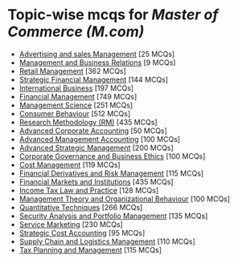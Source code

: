 # Topic-wise mcqs for *Master of Commerce (M.com)*

- [Advertising and sales Management](https://mcqmate.com/topic/advertising-and-sales-management) [25 MCQs]
- [Management and Business Relations](https://mcqmate.com/topic/management-and-business-relations) [9 MCQs]
- [Retail Management](https://mcqmate.com/topic/retail-management) [362 MCQs]
- [Strategic Financial Management](https://mcqmate.com/topic/strategic-financial-management) [144 MCQs]
- [International Business](https://mcqmate.com/topic/international-business) [197 MCQs]
- [Financial Management](https://mcqmate.com/topic/financial-management) [749 MCQs]
- [Management Science](https://mcqmate.com/topic/management-science) [251 MCQs]
- [Consumer Behaviour](https://mcqmate.com/topic/consumer-behaviour) [512 MCQs]
- [Research Methodology \(RM\)](https://mcqmate.com/topic/research-methodology) [435 MCQs]
- [Advanced Corporate Accounting](https://mcqmate.com/topic/advanced-corporate-accounting) [50 MCQs]
- [Advanced Management Accounting](https://mcqmate.com/topic/advanced-management-accounting) [100 MCQs]
- [Advanced Strategic Management](https://mcqmate.com/topic/advanced-strategic-management) [200 MCQs]
- [Corporate Governance and Business Ethics](https://mcqmate.com/topic/corporate-governance-and-business-ethics) [100 MCQs]
- [Cost Management](https://mcqmate.com/topic/cost-management) [119 MCQs]
- [Financial Derivatives and Risk Management](https://mcqmate.com/topic/financial-derivatives-and-risk-management) [115 MCQs]
- [Financial Markets and Institutions](https://mcqmate.com/topic/financial-markets-and-institutions) [435 MCQs]
- [Income Tax Law and Practice](https://mcqmate.com/topic/income-tax-law-and-practice) [128 MCQs]
- [Management Theory and Organizational Behaviour](https://mcqmate.com/topic/management-theory-and-organizational-behaviour) [100 MCQs]
- [Quantitative Techniques](https://mcqmate.com/topic/quantitative-techniques) [266 MCQs]
- [Security Analysis and Portfolio Management](https://mcqmate.com/topic/security-analysis-and-portfolio-management) [135 MCQs]
- [Service Marketing](https://mcqmate.com/topic/service-marketing) [230 MCQs]
- [Strategic Cost Accounting](https://mcqmate.com/topic/strategic-cost-accounting) [95 MCQs]
- [Supply Chain and Logistics Management](https://mcqmate.com/topic/supply-chain-and-logistics-management) [110 MCQs]
- [Tax Planning and Management](https://mcqmate.com/topic/tax-planning-and-management) [115 MCQs]
